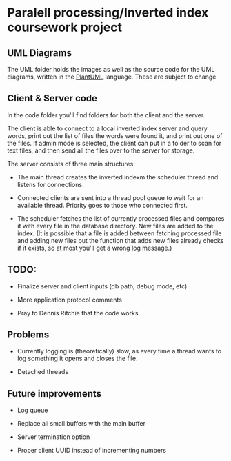 # Paralell processing/Inverted index coursework project

## UML Diagrams

The UML folder holds the images as well as the source code for the UML diagrams, written in the [PlantUML](https://plantuml.com/) language.
These are subject to change.

## Client & Server code

In the code folder you'll find folders for both the client and the server.

The client is able to connect to a local inverted index server and query words, print out the list of files the words were found it, and print out one of the files. If admin mode is selected, the client can put in a folder to scan for text files, and then send all the files over to the server for storage.

The server consists of three main structures:

 - The main thread creates the inverted indexm the scheduler thread and listens for connections.

 - Connected clients are sent into a thread pool queue to wait for an available thread. Priority goes to those who connected first.

 - The scheduler fetches the list of currently processed files and compares it with every file in the database directory. New files are added to the index. (It is possible that a file is added between fetching processed file and adding new files but the function that adds new files already checks if it exists, so at most you'll get a wrong log message.)

## TODO:

 - Finalize server and client inputs (db path, debug mode, etc)

 - More application protocol comments

 - Pray to Dennis Ritchie that the code works

## Problems

 - Currently logging is (theoretically) slow, as every time a thread wants to log something it opens and closes the file. 

 - Detached threads

## Future improvements

 - Log queue

 - Replace all small buffers with the main buffer

 - Server termination option

 - Proper client UUID instead of incrementing numbers
